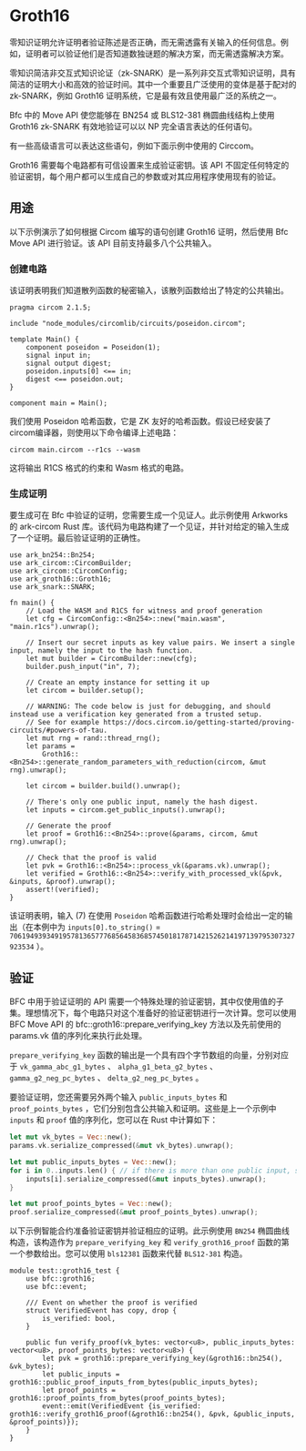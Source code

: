 # Groth16

零知识证明允许证明者验证陈述是否正确，而无需透露有关输入的任何信息。例如，证明者可以验证他们是否知道数独谜题的解决方案，而无需透露解决方案。

零知识简洁非交互式知识论证（zk-SNARK）是一系列非交互式零知识证明，具有简洁的证明大小和高效的验证时间。其中一个重要且广泛使用的变体是基于配对的 zk-SNARK，例如 Groth16 证明系统，它是最有效且使用最广泛的系统之一。

Bfc 中的 Move API 使您能够在 BN254 或 BLS12-381 椭圆曲线结构上使用 Groth16 zk-SNARK 有效地验证可以以 NP 完全语言表达的任何语句。

有一些高级语言可以表达这些语句，例如下面示例中使用的 Circcom。

Groth16 需要每个电路都有可信设置来生成验证密钥。该 API 不固定任何特定的验证密钥，每个用户都可以生成自己的参数或对其应用程序使用现有的验证。

## 用途

以下示例演示了如何根据 Circom 编写的语句创建 Groth16 证明，然后使用 Bfc Move API 进行验证。该 API 目前支持最多八个公共输入。

###  创建电路​

该证明表明我们知道散列函数的秘密输入，该散列函数给出了特定的公共输出。

```circom
pragma circom 2.1.5;

include "node_modules/circomlib/circuits/poseidon.circom";

template Main() {
    component poseidon = Poseidon(1);
    signal input in;
    signal output digest;
    poseidon.inputs[0] <== in;
    digest <== poseidon.out;
}

component main = Main();
```

我们使用 Poseidon 哈希函数，它是 ZK 友好的哈希函数。假设已经安装了circom编译器，则使用以下命令编译上述电路：

```plain
circom main.circom --r1cs --wasm
```

这将输出 R1CS 格式的约束和 Wasm 格式的电路。

### 生成证明​

要生成可在 Bfc 中验证的证明，您需要生成一个见证人。此示例使用 Arkworks 的 ark-circom Rust 库。该代码为电路构建了一个见证，并针对给定的输入生成了一个证明。最后验证证明的正确性。

```move
use ark_bn254::Bn254;
use ark_circom::CircomBuilder;
use ark_circom::CircomConfig;
use ark_groth16::Groth16;
use ark_snark::SNARK;

fn main() {
    // Load the WASM and R1CS for witness and proof generation
    let cfg = CircomConfig::<Bn254>::new("main.wasm", "main.r1cs").unwrap();

    // Insert our secret inputs as key value pairs. We insert a single input, namely the input to the hash function.
    let mut builder = CircomBuilder::new(cfg);
    builder.push_input("in", 7);

    // Create an empty instance for setting it up
    let circom = builder.setup();

    // WARNING: The code below is just for debugging, and should instead use a verification key generated from a trusted setup.
    // See for example https://docs.circom.io/getting-started/proving-circuits/#powers-of-tau.
    let mut rng = rand::thread_rng();
    let params =
        Groth16::<Bn254>::generate_random_parameters_with_reduction(circom, &mut rng).unwrap();

    let circom = builder.build().unwrap();

    // There's only one public input, namely the hash digest.
    let inputs = circom.get_public_inputs().unwrap();

    // Generate the proof
    let proof = Groth16::<Bn254>::prove(&params, circom, &mut rng).unwrap();

    // Check that the proof is valid
    let pvk = Groth16::<Bn254>::process_vk(&params.vk).unwrap();
    let verified = Groth16::<Bn254>::verify_with_processed_vk(&pvk, &inputs, &proof).unwrap();
    assert!(verified);
}
```

该证明表明，输入 (7) 在使用 `Poseidon` 哈希函数进行哈希处理时会给出一定的输出（在本例中为 `inputs[0].to_string()` = `7061949393491957813657776856458368574501817871421526214197139795307327923534` ）。

## 验证

BFC 中用于验证证明的 API 需要一个特殊处理的验证密钥，其中仅使用值的子集。理想情况下，每个电路只对这个准备好的验证密钥进行一次计算。您可以使用 BFC Move API 的 bfc::groth16::prepare_verifying_key 方法以及先前使用的 params.vk 值的序列化来执行此处理。

`prepare_verifying_key` 函数的输出是一个具有四个字节数组的向量，分别对应于 `vk_gamma_abc_g1_bytes` 、 `alpha_g1_beta_g2_bytes` 、 `gamma_g2_neg_pc_bytes` 、 `delta_g2_neg_pc_bytes` 。

要验证证明，您还需要另外两个输入 `public_inputs_bytes` 和 `proof_points_bytes` ，它们分别包含公共输入和证明。这些是上一个示例中 `inputs` 和 `proof` 值的序列化，您可以在 Rust 中计算如下：

```rust
let mut vk_bytes = Vec::new();
params.vk.serialize_compressed(&mut vk_bytes).unwrap();

let mut public_inputs_bytes = Vec::new();
for i in 0..inputs.len() { // if there is more than one public input, serialize one by one
    inputs[i].serialize_compressed(&mut inputs_bytes).unwrap();
}

let mut proof_points_bytes = Vec::new();
proof.serialize_compressed(&mut proof_points_bytes).unwrap();
```

以下示例智能合约准备验证密钥并验证相应的证明。此示例使用 `BN254` 椭圆曲线构造，该构造作为 `prepare_verifying_key` 和 `verify_groth16_proof` 函数的第一个参数给出。您可以使用 `bls12381` 函数来代替 `BLS12-381` 构造。

```move
module test::groth16_test {
    use bfc::groth16;
    use bfc::event;

    /// Event on whether the proof is verified
    struct VerifiedEvent has copy, drop {
        is_verified: bool,
    }

    public fun verify_proof(vk_bytes: vector<u8>, public_inputs_bytes: vector<u8>, proof_points_bytes: vector<u8>) {
        let pvk = groth16::prepare_verifying_key(&groth16::bn254(), &vk_bytes);
        let public_inputs = groth16::public_proof_inputs_from_bytes(public_inputs_bytes);
        let proof_points = groth16::proof_points_from_bytes(proof_points_bytes);
        event::emit(VerifiedEvent {is_verified: groth16::verify_groth16_proof(&groth16::bn254(), &pvk, &public_inputs, &proof_points)});
    }
}
```
